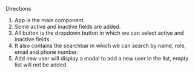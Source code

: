 Directions

1. App is the main component.
2. Some active and inactive fields are added.
3. All button is the dropdown button in which we can select active and inactive fields.
4. It also contains the searchbar in which we can search by name, role, email and phone number.
5. Add new user will display a modal to add a new user in the list, empty list will not be added.
